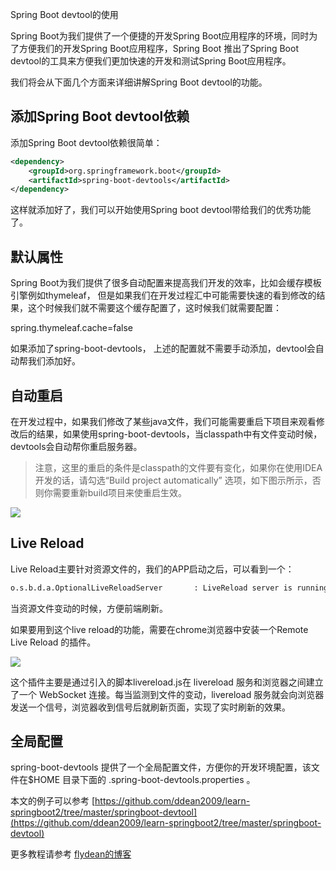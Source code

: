Spring Boot devtool的使用

Spring Boot为我们提供了一个便捷的开发Spring Boot应用程序的环境，同时为了方便我们的开发Spring Boot应用程序，Spring Boot 推出了Spring Boot devtool的工具来方便我们更加快速的开发和测试Spring Boot应用程序。 

我们将会从下面几个方面来详细讲解Spring Boot devtool的功能。

## 添加Spring Boot devtool依赖

添加Spring Boot devtool依赖很简单：

~~~xml
<dependency>
    <groupId>org.springframework.boot</groupId>
    <artifactId>spring-boot-devtools</artifactId>
</dependency>
~~~

这样就添加好了，我们可以开始使用Spring boot devtool带给我们的优秀功能了。

## 默认属性

Spring Boot为我们提供了很多自动配置来提高我们开发的效率，比如会缓存模板引擎例如thymeleaf， 但是如果我们在开发过程汇中可能需要快速的看到修改的结果，这个时候我们就不需要这个缓存配置了，这时候我们就需要配置：

spring.thymeleaf.cache=false

如果添加了spring-boot-devtools， 上述的配置就不需要手动添加，devtool会自动帮我们添加好。

## 自动重启

在开发过程中，如果我们修改了某些java文件，我们可能需要重启下项目来观看修改后的结果，如果使用spring-boot-devtools，当classpath中有文件变动时候，devtools会自动帮你重启服务器。

> 注意，这里的重启的条件是classpath的文件要有变化，如果你在使用IDEA开发的话，请勾选“Build project automatically” 选项，如下图示所示，否则你需要重新build项目来使重启生效。

![](https://img-blog.csdnimg.cn/20200211102604236.png)

## Live Reload

Live Reload主要针对资源文件的，我们的APP启动之后，可以看到一个：

~~~txt
o.s.b.d.a.OptionalLiveReloadServer       : LiveReload server is running on port 35729
~~~

当资源文件变动的时候，方便前端刷新。

如果要用到这个live reload的功能，需要在chrome浏览器中安装一个Remote Live Reload 的插件。

![](https://img-blog.csdnimg.cn/20200211103238686.png)

这个插件主要是通过引入的脚本livereload.js在 livereload 服务和浏览器之间建立了一个 WebSocket 连接。每当监测到文件的变动，livereload 服务就会向浏览器发送一个信号，浏览器收到信号后就刷新页面，实现了实时刷新的效果。

## 全局配置

spring-boot-devtools 提供了一个全局配置文件，方便你的开发环境配置，该文件在$HOME 目录下面的 .spring-boot-devtools.properties 。 

本文的例子可以参考 [https://github.com/ddean2009/learn-springboot2/tree/master/springboot-devtool](https://github.com/ddean2009/learn-springboot2/tree/master/springboot-devtool)

更多教程请参考 [flydean的博客](www.flydean.com)